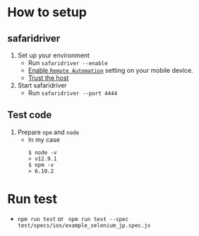# How to setup
## safaridriver
1. Set up your environment
    - Run `safaridriver --enable`
    - [Enable `Remote Automation`](https://webkit.org/blog/9395/webdriver-is-coming-to-safari-in-ios-13/) setting on your mobile device.
    - [Trust the host](https://support.apple.com/en-us/HT202778)
2. Start safaridriver
    - Run `safaridriver --port 4444`

## Test code
1. Prepare `npm` and `node`
    - In my case
        ```
        $ node -v
        > v12.9.1
        $ npm -v
        > 6.10.2
        ```

# Run test
- `npm run test` or ` npm run test --spec test/specs/ios/example_selenium_jp.spec.js`
